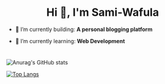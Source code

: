 

<h1 align="center">Hi 👋, I'm Sami-Wafula</h1>

- 🎥 I’m currently building: **A personal blogging platform**

- 🌱 I’m currently learning: **Web Development**
<h1 align="center"></h1>

![Anurag's GitHub stats](https://github-readme-stats.vercel.app/api?username=Sami-Wafula&count_private=true)

<!-- ![Anurag's GitHub stats](https://github-readme-stats.vercel.app/api?username=Sami-Wafula&show_icons=true&count_private=true)) -->

<!-- [![Anurag's GitHub stats-Dark](https://github-readme-stats.vercel.app/api?username=Sami-Wafula&show_icons=true&theme=dark#gh-dark-mode-only)](https://github.com/Sami-Wafula/github-readme-stats#gh-dark-mode-only) -->

[![Top Langs](https://github-readme-stats.vercel.app/api/top-langs/?username=Sami-Wafula&layout=compact)](https://github.com/Sami-Wafula/github-readme-stats)
